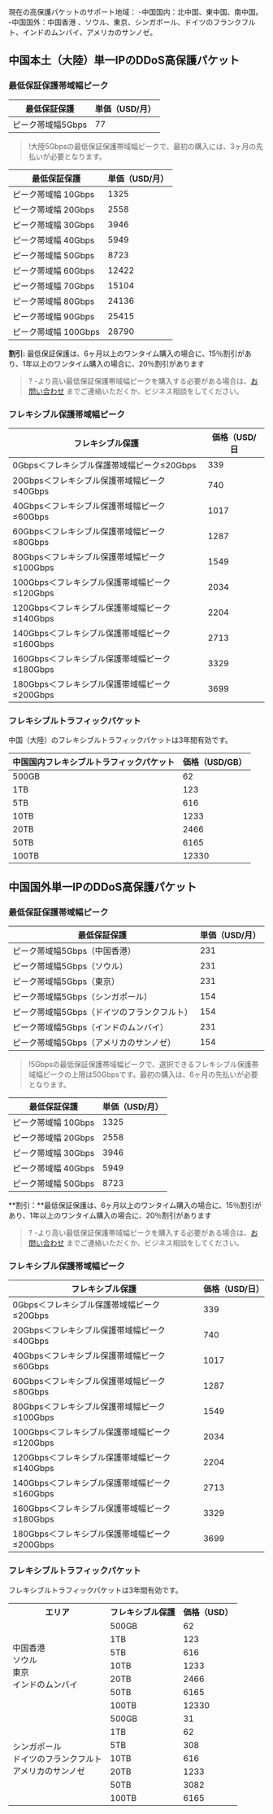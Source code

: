 現在の高保護パケットのサポート地域：
-中国国内：北中国、東中国、南中国。
-中国国外：中国香港 、ソウル、東京、シンガポール、ドイツのフランクフルト、インドのムンバイ、アメリカのサンノゼ。

## **中国本土（大陸）単一IPのDDoS高保護パケット**
### 最低保証保護帯域幅ピーク
|最低保証保護|単価（USD/月）|
|-|-|
|ピーク帯域幅5Gbps|77|
>!大陸5Gbpsの最低保証保護帯域幅ピークで、最初の購入には、3ヶ月の先払いが必要となります。

|最低保証保護|単価（USD/月）|
|-|-|
|ピーク帯域幅 10Gbps|1325|
|ピーク帯域幅 20Gbps|2558|
|ピーク帯域幅 30Gbps|3946|
|ピーク帯域幅 40Gbps|5949|
|ピーク帯域幅 50Gbps|8723|
|ピーク帯域幅 60Gbps|12422|
|ピーク帯域幅 70Gbps|15104|
|ピーク帯域幅 80Gbps|24136|
|ピーク帯域幅 90Gbps|25415|
|ピーク帯域幅 100Gbps|28790|

**割引:** 最低保証保護は、6ヶ月以上のワンタイム購入の場合に、15％割引があり、1年以上のワンタイム購入の場合に、20％割引があります
>?
-より高い最低保証保護帯域幅ピークを購入する必要がある場合は、[お問い合わせ](https://cloud.tencent.com/about/connect) までご連絡いただくか、ビジネス相談をしてください。

### フレキシブル保護帯域幅ピーク
|フレキシブル保護 | 価格（USD/ 日 |
|-|-|
|0Gbps＜フレキシブル保護帯域幅ピーク≤20Gbps|339|
|20Gbps＜フレキシブル保護帯域幅ピーク≤40Gbps|740| 
|40Gbps＜フレキシブル保護帯域幅ピーク≤60Gbps|1017| 
|60Gbps＜フレキシブル保護帯域幅ピーク≤80Gbps|1287| 
|80Gbps＜フレキシブル保護帯域幅ピーク≤100Gbps|1549| 
|100Gbps＜フレキシブル保護帯域幅ピーク≤120Gbps|2034| 
|120Gbps＜フレキシブル保護帯域幅ピーク≤140Gbps|2204|
|140Gbps＜フレキシブル保護帯域幅ピーク≤160Gbps|2713|
|160Gbps＜フレキシブル保護帯域幅ピーク≤180Gbps|3329|
|180Gbps＜フレキシブル保護帯域幅ピーク≤200Gbps|3699| 

### フレキシブルトラフィックパケット
中国（大陸）のフレキシブルトラフィックパケットは3年間有効です。

|中国国内フレキシブルトラフィックパケット|価格（USD/GB）|
|--|-|
|500GB|62|
|1TB|123|
|5TB|616|
|10TB|1233|
|20TB|2466|
|50TB|6165|
|100TB|12330|

## **中国国外単一IPのDDoS高保護パケット**
### 最低保証保護帯域幅ピーク

|最低保証保護|単価（USD/月）|
|-|-|
|ピーク帯域幅5Gbps（中国香港）|231|
|ピーク帯域幅5Gbps（ソウル）|231|
|ピーク帯域幅5Gbps（東京）|231|
|ピーク帯域幅5Gbps（シンガポール）|154|
|ピーク帯域幅5Gbps（ドイツのフランクフルト）|154|
|ピーク帯域幅5Gbps（インドのムンバイ）|231|
|ピーク帯域幅5Gbps（アメリカのサンノゼ）|154|

>!5Gbpsの最低保証保護帯域幅ピークで、選択できるフレキシブル保護帯域幅ピークの上限は50Gbpsです。最初の購入は、6ヶ月の先払いが必要となります。

|最低保証保護|単価（USD/月）|
|-|-|
|ピーク帯域幅 10Gbps|1325|
|ピーク帯域幅 20Gbps|2558|
|ピーク帯域幅 30Gbps|3946|
|ピーク帯域幅 40Gbps|5949|
|ピーク帯域幅 50Gbps|8723|

**割引：**最低保証保護は、6ヶ月以上のワンタイム購入の場合に、15％割引があり、1年以上のワンタイム購入の場合に、20％割引があります
>?
-より高い最低保証保護帯域幅ピークを購入する必要がある場合は、[お問い合わせ](https://cloud.tencent.com/about/connect) までご連絡いただくか、ビジネス相談をしてください。


### フレキシブル保護帯域幅ピーク
|フレキシブル保護|価格（USD/日）|
|-|-|
|0Gbps＜フレキシブル保護帯域幅ピーク≤20Gbps|339|
|20Gbps＜フレキシブル保護帯域幅ピーク≤40Gbps|740| 
|40Gbps＜フレキシブル保護帯域幅ピーク≤60Gbps|1017| 
|60Gbps＜フレキシブル保護帯域幅ピーク≤80Gbps|1287| 
|80Gbps＜フレキシブル保護帯域幅ピーク≤100Gbps|1549| 
|100Gbps＜フレキシブル保護帯域幅ピーク≤120Gbps|2034| 
|120Gbps＜フレキシブル保護帯域幅ピーク≤140Gbps|2204|
|140Gbps＜フレキシブル保護帯域幅ピーク≤160Gbps|2713|
|160Gbps＜フレキシブル保護帯域幅ピーク≤180Gbps|3329|
|180Gbps＜フレキシブル保護帯域幅ピーク≤200Gbps|3699| 


### フレキシブルトラフィックパケット
フレキシブルトラフィックパケットは3年間有効です。
<table>
<tr>
<th>エリア</th>
<th>フレキシブル保護</th>
<th>価格（USD）</th>
</tr>

<tr>
<td rowspan="7">中国香港<br>ソウル<br>東京<br>インドのムンバイ</td>

<td>500GB</td>
<td>62</td>
</tr>

<tr>
<td>1TB</td>
<td>123</td>
</tr>

<tr>
<td>5TB</td>
<td>616</td>
</tr>

<tr>
<td>10TB</td>
<td>1233</td>
</tr>

<tr>
<td>20TB</td>
<td>2466</td>
</tr>

<tr>
<td>50TB</td>
<td>6165</td>
</tr>

<tr>
<td>100TB</td>
<td>12330</td>
</tr>

<tr>
<td rowspan="7">シンガポール<br>ドイツのフランクフルト<br>アメリカのサンノゼ</td>

<td>500GB</td>
<td>31</td>
</tr>

<tr>
<td>1TB</td>
<td>62</td>
</tr>

<tr>
<td>5TB</td>
<td>308</td>
</tr>

<tr>
<td>10TB</td>
<td>616</td>
</tr>

<tr>
<td>20TB</td>
<td>1233</td>
</tr>

<tr>
<td>50TB</td>
<td>3082</td>
</tr>

<tr>
<td>100TB</td>
<td>6165</td>
</tr>
</table>
